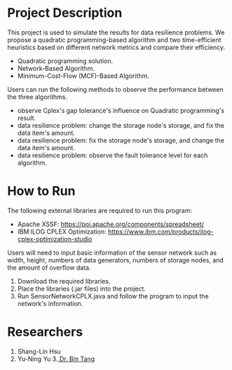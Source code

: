 # Project Description
This project is used to simulate the results for data resilience problems.
We propose a quadratic programming-based algorithm and two time-efficient heuristics based on different network metrics and compare their efficiency.
- Quadratic programming solution.
- Network-Based Algorithm.
- Minimum-Cost-Flow (MCF)-Based Algorithm.

Users can run the following methods to observe the performance between the three algorithms.
- observe Cplex's gap tolerance's influence on Quadratic programming's result.
- data resilience problem: change the storage node's storage, and fix the data item's amount.
- data resilience problem: fix the storage node's storage, and change the data item's amount.
- data resilience problem: observe the fault tolerance level for each algorithm.

# How to Run
The following external libraries are required to run this program:
- Apache XSSF: https://poi.apache.org/components/spreadsheet/
- IBM ILOG CPLEX Optimization: https://www.ibm.com/products/ilog-cplex-optimization-studio

Users will need to input basic information of the sensor network such as width, height, numbers of data generators, numbers of storage nodes, and the amount of overflow data.

1. Download the required libraries.
2. Place the libraries (.jar files) into the project.
3. Run SensorNetworkCPLX.java and follow the program to input the network's information.

# Researchers
1. Shang-Lin Hsu
2. Yu-Ning Yu
3.<a href="http://csc.csudh.edu/btang/"> Dr. Bin Tang </a>
